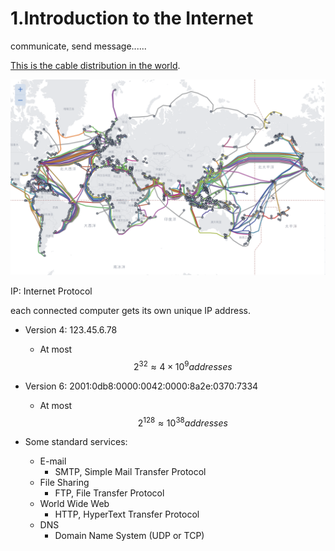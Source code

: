 # 1.Introduction to the Internet

communicate, send message......

[This is the cable distribution in the world](https://www.submarinecablemap.com).

<img src="../typora-images/cableMap.png" style="zoom:50%;" />

IP: Internet Protocol

each connected computer gets its own unique IP address.

- Version 4: 123.45.6.78

  - At most
    $$
    2^{32} \approx 4\times10^9addresses
    $$

* Version 6: 2001:0db8:0000:0042:0000:8a2e:0370:7334

  * At most
    $$
    2^{128}\approx10^{38}addresses
    $$

* Some standard services:
  * E-mail
    * SMTP, Simple Mail Transfer Protocol
  * File Sharing
    * FTP, File Transfer Protocol
  * World Wide Web
    * HTTP, HyperText Transfer Protocol
  * DNS
    * Domain Name System (UDP or TCP)

